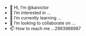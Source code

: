 - 👋 Hi, I’m @kaivictor
- 👀 I’m interested in ...
- 🌱 I’m currently learning ...
- 💞️ I’m looking to collaborate on ...
- 📫 How to reach me ...2993968987

<!---
kaivictor/kaivictor is a ✨ special ✨ repository because its `README.md` (this file) appears on your GitHub profile.
You can click the Preview link to take a look at your changes.
--->
